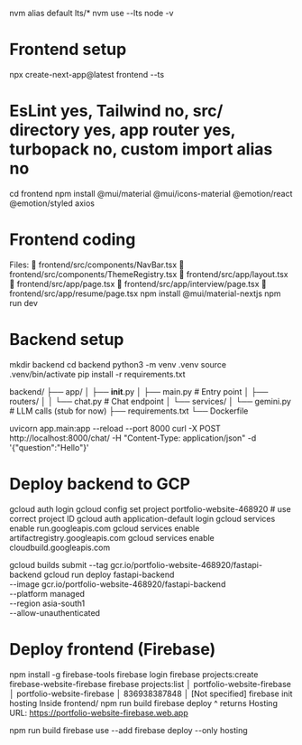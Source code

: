 
nvm alias default lts/*
nvm use --lts
node -v 
# Frontend setup
npx create-next-app@latest frontend --ts
# EsLint yes, Tailwind no, src/ directory yes, app router yes, turbopack no, custom import alias no
cd frontend
npm install @mui/material @mui/icons-material @emotion/react @emotion/styled axios

# Frontend coding
Files:
📂 frontend/src/components/NavBar.tsx
📂 frontend/src/components/ThemeRegistry.tsx
📂 frontend/src/app/layout.tsx
📂 frontend/src/app/page.tsx
📂 frontend/src/app/interview/page.tsx
📂 frontend/src/app/resume/page.tsx
npm install @mui/material-nextjs
npm run dev



# Backend setup
mkdir backend
cd backend
python3 -m venv .venv
source .venv/bin/activate
pip install -r requirements.txt


backend/
├── app/
│   ├── __init__.py
│   ├── main.py         # Entry point
│   ├── routers/
│   │   └── chat.py     # Chat endpoint
│   └── services/
│       └── gemini.py   # LLM calls (stub for now)
├── requirements.txt
└── Dockerfile

uvicorn app.main:app --reload --port 8000
curl -X POST http://localhost:8000/chat/ -H "Content-Type: application/json" -d '{"question":"Hello"}'

# Deploy backend to GCP
gcloud auth login
gcloud config set project portfolio-website-468920 # use correct project ID
gcloud auth application-default login
gcloud services enable run.googleapis.com
gcloud services enable artifactregistry.googleapis.com
gcloud services enable cloudbuild.googleapis.com

gcloud builds submit --tag gcr.io/portfolio-website-468920/fastapi-backend
gcloud run deploy fastapi-backend \
  --image gcr.io/portfolio-website-468920/fastapi-backend \
  --platform managed \
  --region asia-south1 \
  --allow-unauthenticated

# Deploy frontend (Firebase)
npm install -g firebase-tools
firebase login
firebase projects:create firebase-website-firebase
firebase projects:list
│ portfolio-website-firebase │ portfolio-website-firebase    │ 836938387848   │ [Not specified]     firebase init hosting
Inside frontend/
npm run build
firebase deploy
^ returns Hosting URL: https://portfolio-website-firebase.web.app


npm run build
firebase use --add
firebase deploy --only hosting
